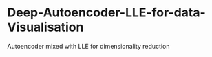 # Deep-Autoencoder-LLE-for-data-Visualisation
Autoencoder mixed with LLE for dimensionality reduction

